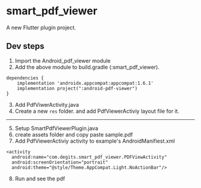 # smart_pdf_viewer

A new Flutter plugin project.

## Dev steps

1. Import the Android_pdf_viewer module
2. Add the above module to build.gradle (:smart_pdf_viewer).
```
dependencies {
    implementation 'androidx.appcompat:appcompat:1.6.1'
    implementation project(":android-pdf-viewer")
}
```
3. Add PdfViwerActivity.java
4. Create a new `res` folder. and add PdfViewerActiviy layout file for it.
---------------------------------------------------------------------------

5. Setup SmartPdfViewerPlugin.java
6. create assets folder and copy paste sample.pdf
7. Add PdfViewerActiviy activity to example's AndroidManifiest.xml
```
<activity
  android:name="com.degits.smart_pdf_viewer.PDFViewActivity"
  android:screenOrientation="portrait"
  android:theme="@style/Theme.AppCompat.Light.NoActionBar"/>
```

8. Run and see the pdf
